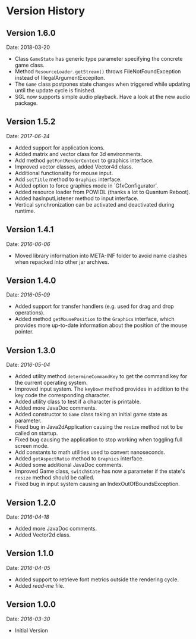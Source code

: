 # Version History

## Version 1.6.0
Date: 2018-03-20

- Class `GameState` has generic type parameter specifying the concrete game class.
- Method `ResourceLoader.getStream()` throws FileNotFoundException instead of IllegalArgumentExcepiton.
- The `Game` class postpones state changes when triggered while updating until the update cycle is finished.
- SGL now supports simple audio playback. Have a look at the new audio package.

## Version 1.5.2
Date: *2017-06-24*

- Added support for application icons.
- Added matrix and vector class for 3d environments.
- Add method `getFontRenderContext` to graphics interface.
- Improved vector classes, added Vector4d class.
- Additional functionality for mouse input.
- Add `setTitle` method to `Graphics` interface.
- Added option to force graphics mode in `GfxConfigurator'.
- Added resource loader from POWIDL (thanks a lot to Quantum Reboot).
- Added hasInputListener method to input interface.
- Vertical synchronization can be activated and deactivated during runtime.

## Version 1.4.1
Date: *2016-06-06*

- Moved library information into META-INF folder to avoid name clashes when repacked into other jar archives.


## Version 1.4.0
Date: *2016-05-09*

- Added support for transfer handlers (e.g. used for drag and drop operations).
- Added method `getMousePosition` to the `Graphics` interface, which provides more up-to-date 
information about the position of the mouse pointer.

## Version 1.3.0
Date: *2016-05-04*

- Added utility method `determineCommandKey` to get the command key for the current operating system.
- Improved input system. The `keyDown` method provides in addition to the key code the corresponding character.
- Added utility class to test if a character is printable.
- Added more JavaDoc comments.
- Added constructor to `Game` class taking an initial game state as parameter.
- Fixed bug in Java2dApplication causing the `resize` method not to be called on startup.
- Fixed bug causing the application to stop working when toggling full screen mode.
- Add constants to math utilities used to convert nanoseconds.
- Added `getAspectRatio` method to `Graphics` interface.
- Added some additional JavaDoc comments.
- Improved Game class, `switchState` has now a parameter if the state's  `resize` method should be called.
- Fixed bug in input system causing an IndexOutOfBoundsException.

## Version 1.2.0
Date: *2016-04-18*

- Added more JavaDoc comments.
- Added Vector2d class.

## Version 1.1.0
Date: *2016-04-05*

- Added support to retrieve font metrics outside the rendering cycle.
- Added *read-me* file.

## Version 1.0.0
Date: *2016-03-30*

- Initial Version